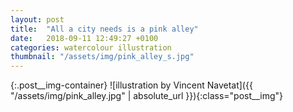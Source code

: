 ```yaml
---
layout: post
title:  "All a city needs is a pink alley"
date:   2018-09-11 12:49:27 +0100
categories: watercolour illustration
thumbnail: "/assets/img/pink_alley_s.jpg"
---
```

{:.post__img-container}
  ![illustration by Vincent Navetat]({{ "/assets/img/pink_alley.jpg" | absolute_url }}){:class="post__img"}
